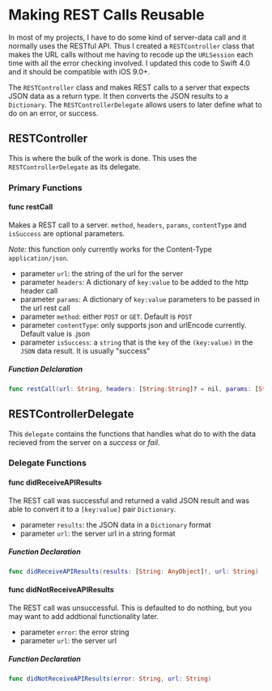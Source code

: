 # Making REST Calls Reusable

In most of my projects, I have to do some kind of server-data call and it normally uses the RESTful API. Thus I created a `RESTController` class that makes the URL calls without me having to recode up the `URLSession` each time with all the error checking involved. I updated this code to Swift 4.0 and it should be compatible with iOS 9.0+.

The `RESTController` class and makes REST calls to a server that expects JSON data as a return type. It then converts the JSON results to a `Dictionary`. The `RESTControllerDelegate` allows users to later define what to do on an error, or success.

## RESTController

This is where the bulk of the work is done. This uses the `RESTControllerDelegate` as its delegate.

### Primary Functions
#### func restCall 
Makes a REST call to a server. `method`, `headers`, `params`, `contentType` and `isSuccess` are optional parameters. 
     
*Note:* this function only currently works for the Content-Type `application/json`.
 - parameter `url`:         the string of the url for the server
 - parameter `headers`:     A dictionary of `key:value` to be added to the http header call
 - parameter `params`:      A dictionary of `key:value` parameters to be passed in the url rest call
 - parameter `method`:      either `POST` or `GET`. Default is `POST`
 - parameter `contentType`: only supports json and urlEncode currently. Default value is .json
 - parameter `isSuccess`:   a `string` that is the `key` of the `(key:value)` in the `JSON` data result. It is usually "success"

##### Function Delclaration
```swift
func restCall(url: String, headers: [String:String]? = nil, params: [String: String] = [:], method: HTTPMethod = HTTPMethod.post, contentType: ContentType = ContentType.json, isSuccess: String? = nil)
```

## RESTControllerDelegate
This `delegate` contains the functions that handles what do to with the data recieved from the server on a *success* or *fail*.

### Delegate Functions

#### func didReceiveAPIResults
The REST call was successful and returned a valid JSON result and was able to convert it to a `[key:value]` pair `Dictionary`.
- parameter `results`: the JSON data in a `Dictionary` format
- parameter `url`:     the server url in a string format

##### Function Declaration
```swift
func didReceiveAPIResults(results: [String: AnyObject]!, url: String)
```

#### func didNotReceiveAPIResults
The REST call was unsuccessful. This is defaulted to do nothing, but you may want to add addtional functionality later.
- parameter `error`: the error string
- parameter `url`:   the server url

##### Function Declaration
```swift
func didNotReceiveAPIResults(error: String, url: String)
```